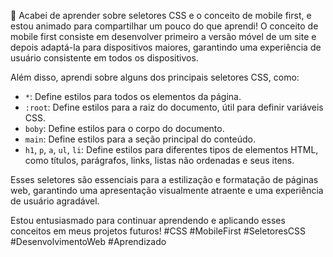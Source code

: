 🚀 Acabei de aprender sobre seletores CSS e o conceito de mobile first, e estou animado para compartilhar um pouco do que aprendi! O conceito de mobile first consiste em desenvolver primeiro a versão móvel de um site e depois adaptá-la para dispositivos maiores, garantindo uma experiência de usuário consistente em todos os dispositivos.

Além disso, aprendi sobre alguns dos principais seletores CSS, como:

- `*`: Define estilos para todos os elementos da página.
- `:root`: Define estilos para a raiz do documento, útil para definir variáveis CSS.
- `boby`: Define estilos para o corpo do documento.
- `main`: Define estilos para a seção principal do conteúdo.
- `h1`, `p`, `a`, `ul`, `li`: Define estilos para diferentes tipos de elementos HTML, como títulos, parágrafos, links, listas não ordenadas e seus itens.

Esses seletores são essenciais para a estilização e formatação de páginas web, garantindo uma apresentação visualmente atraente e uma experiência de usuário agradável.

Estou entusiasmado para continuar aprendendo e aplicando esses conceitos em meus projetos futuros! #CSS #MobileFirst #SeletoresCSS #DesenvolvimentoWeb #Aprendizado
